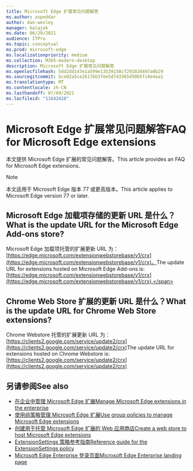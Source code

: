 ```yaml
---
title: Microsoft Edge 扩展常见问题解答
ms.author: aspoddar
author: dan-wesley
manager: balajek
ms.date: 06/29/2021
audience: ITPro
ms.topic: conceptual
ms.prod: microsoft-edge
ms.localizationpriority: medium
ms.collection: M365-modern-desktop
description: Microsoft Edge 扩展常见问题解答
ms.openlocfilehash: 5dd2dd147e1a599e13539158cf291028497a0b29
ms.sourcegitcommit: bce02a5ce2617bb37ee5d743365d50b5fc8e4aa1
ms.translationtype: MT
ms.contentlocale: zh-CN
ms.lasthandoff: 07/09/2021
ms.locfileid: "11642428"
---
```

# <a name="faq-for-microsoft-edge-extensions"></a><span data-ttu-id="479f2-103">Microsoft Edge 扩展常见问题解答</span><span class="sxs-lookup"><span data-stu-id="479f2-103">FAQ for Microsoft Edge extensions</span></span>

<span data-ttu-id="479f2-104">本文提供 Microsoft Edge 扩展的常见问题解答。</span><span class="sxs-lookup"><span data-stu-id="479f2-104">This article provides an FAQ for Microsoft Edge extensions.</span></span>

> [!NOTE]
> <span data-ttu-id="479f2-105">本文适用于 Microsoft Edge 版本 77 或更高版本。</span><span class="sxs-lookup"><span data-stu-id="479f2-105">This article applies to Microsoft Edge version 77 or later.</span></span>

## <a name="what-is-the-update-url-for-the-microsoft-edge-add-ons-store"></a><span data-ttu-id="479f2-106">Microsoft Edge 加载项存储的更新 URL 是什么？</span><span class="sxs-lookup"><span data-stu-id="479f2-106">What is the update URL for the Microsoft Edge Add-ons store?</span></span>

<span data-ttu-id="479f2-107">Microsoft Edge 加载项托管的扩展更新 URL 为：[https://edge.microsoft.com/extensionwebstorebase/v1/crx](https://edge.microsoft.com/extensionwebstorebase/v1/crx)。</span><span class="sxs-lookup"><span data-stu-id="479f2-107">The update URL for extensions hosted on Microsoft Edge Add-ons is: [https://edge.microsoft.com/extensionwebstorebase/v1/crx](https://edge.microsoft.com/extensionwebstorebase/v1/crx).</span></span>

## <a name="what-is-the-update-url-for-chrome-web-store-extensions"></a><span data-ttu-id="479f2-108">Chrome Web Store 扩展的更新 URL 是什么？</span><span class="sxs-lookup"><span data-stu-id="479f2-108">What is the update URL for Chrome Web Store extensions?</span></span>

<span data-ttu-id="479f2-109">Chrome Webstore 托管的扩展更新 URL 为：[https://clients2.google.com/service/update2/crx](https://clients2.google.com/service/update2/crx)</span><span class="sxs-lookup"><span data-stu-id="479f2-109">The update URL for extensions hosted on Chrome Webstore is: [https://clients2.google.com/service/update2/crx](https://clients2.google.com/service/update2/crx)</span></span>

## <a name="see-also"></a><span data-ttu-id="479f2-110">另请参阅</span><span class="sxs-lookup"><span data-stu-id="479f2-110">See also</span></span>

- [<span data-ttu-id="479f2-111">在企业中管理 Microsoft Edge 扩展</span><span class="sxs-lookup"><span data-stu-id="479f2-111">Manage Microsoft Edge extensions in the enterprise</span></span>](microsoft-edge-manage-extensions.md)
- [<span data-ttu-id="479f2-112">使用组策略管理 Microsoft Edge 扩展</span><span class="sxs-lookup"><span data-stu-id="479f2-112">Use group policies to manage Microsoft Edge extensions</span></span>](microsoft-edge-manage-extensions-policies.md)
- [<span data-ttu-id="479f2-113">创建用于托管 Microsoft Edge 扩展的 Web 应用商店</span><span class="sxs-lookup"><span data-stu-id="479f2-113">Create a web store to host Microsoft Edge extensions</span></span>](microsoft-edge-manage-extensions-webstore.md)
- [<span data-ttu-id="479f2-114">ExtensionSettings 策略参考指南</span><span class="sxs-lookup"><span data-stu-id="479f2-114">Reference guide for the ExtensionSettings policy</span></span>](microsoft-edge-manage-extensions-ref-guide.md)
- [<span data-ttu-id="479f2-115">Microsoft Edge Enterprise 登录页面</span><span class="sxs-lookup"><span data-stu-id="479f2-115">Microsoft Edge Enterprise landing page</span></span>](https://aka.ms/EdgeEnterprise)
